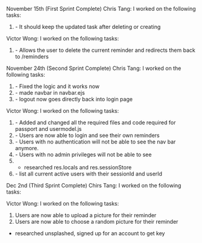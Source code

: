 November 15th (First Sprint Complete)
Chris Tang:
I worked on the following tasks:
1. <update function> - It should keep the updated task after deleting or creating


Victor Wong:
I worked on the following tasks:
1. <delete function> - Allows the user to delete the current reminder and redirects them back to /reminders


November 24th (Second Sprint Complete)
Chris Tang:
I worked on the following tasks:
1. <update function> - Fixed the logic and it works now
2. <made logout button in navbar> - made navbar in navbar.ejs
3. <fixed logout button> - logout now goes directly back into login page


Victor Wong:
I worked on the following tasks:
1. <implmenting passport> - Added and changed all the required files and code required for passport and usermodel.js
2. <login function> - Users are now able to login and see their own reminders
3. <Hiding nav bar> - Users with no authentication will not be able to see the nav bar anymore. 
4. <Hiding admin dashboard> - Users with no admin privileges will not be able to see
5. - researched res.locals and res.sessionStore
6. <listActiveUsers> - list all current active users with their sessionId and userId


Dec 2nd (Third Sprint Complete)
Chirs Tang:
I worked on the following tasks:


Victor Wong:
I worked on the following tasks:
1. <upload picture> Users are now able to upload a picture for their reminder
2. <random picture> Users are now able to choose a random picture for their reminder
- researched unsplashed, signed up for an account to get key